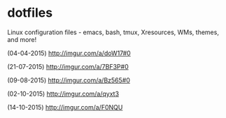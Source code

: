 # dotfiles
Linux configuration files - emacs, bash, tmux, Xresources, WMs, themes, and more!

(04-04-2015)
http://imgur.com/a/doW17#0

(21-07-2015)
http://imgur.com/a/7BF3P#0

(09-08-2015)
http://imgur.com/a/Bz565#0

(02-10-2015)
http://imgur.com/a/qyxt3

(14-10-2015)
http://imgur.com/a/F0NQU

